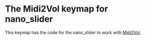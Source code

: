 # The Midi2Vol keymap for nano_slider
This keymap has the code for the nano_slider to work with [Midi2Vol](https://github.com/jesusvallejo/Midi2Vol).
